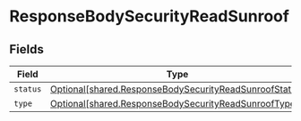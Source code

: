 # ResponseBodySecurityReadSunroof


## Fields

| Field                                                                                                                      | Type                                                                                                                       | Required                                                                                                                   | Description                                                                                                                |
| -------------------------------------------------------------------------------------------------------------------------- | -------------------------------------------------------------------------------------------------------------------------- | -------------------------------------------------------------------------------------------------------------------------- | -------------------------------------------------------------------------------------------------------------------------- |
| `status`                                                                                                                   | [Optional[shared.ResponseBodySecurityReadSunroofStatus]](undefined/models/shared/responsebodysecurityreadsunroofstatus.md) | :heavy_minus_sign:                                                                                                         | N/A                                                                                                                        |
| `type`                                                                                                                     | [Optional[shared.ResponseBodySecurityReadSunroofType]](undefined/models/shared/responsebodysecurityreadsunrooftype.md)     | :heavy_minus_sign:                                                                                                         | N/A                                                                                                                        |